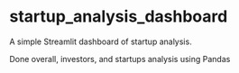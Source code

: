 # startup_analysis_dashboard
A simple Streamlit dashboard of startup analysis.

Done overall, investors, and startups analysis using Pandas 
